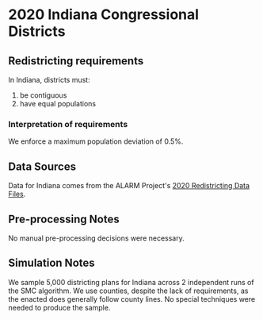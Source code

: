 # 2020 Indiana Congressional Districts

## Redistricting requirements
In Indiana, districts must:

1. be contiguous
1. have equal populations

### Interpretation of requirements
We enforce a maximum population deviation of 0.5%.

## Data Sources
Data for Indiana comes from the ALARM Project's [2020 Redistricting Data Files](https://alarm-redist.github.io/posts/2021-08-10-census-2020/).

## Pre-processing Notes
No manual pre-processing decisions were necessary.

## Simulation Notes
We sample 5,000 districting plans for Indiana across 2 independent runs of the SMC algorithm.
We use counties, despite the lack of requirements, as the enacted does generally follow county lines.
No special techniques were needed to produce the sample.
